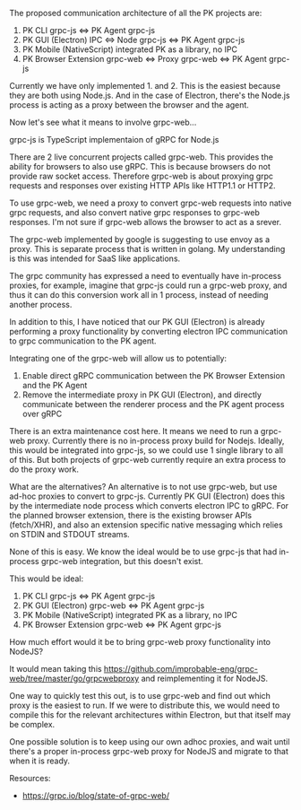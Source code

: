 The proposed communication architecture of all the PK projects are:

1. PK CLI grpc-js <=> PK Agent grpc-js
2. PK GUI (Electron) IPC <=> Node grpc-js <=> PK Agent grpc-js
3. PK Mobile (NativeScript) integrated PK as a library, no IPC
4. PK Browser Extension grpc-web <=> Proxy grpc-web <=> PK Agent grpc-js

Currently we have only implemented 1. and 2. This is the easiest because they
are both using Node.js. And in the case of Electron, there's the Node.js 
process is acting as a proxy between the browser and the agent.

Now let's see what it means to involve grpc-web...

grpc-js is TypeScript implementaion of gRPC for Node.js

There are 2 live concurrent projects called grpc-web. This provides the ability
for browsers to also use gRPC. This is because browsers do not provide raw 
socket access. Therefore grpc-web is about proxying grpc requests and responses
over existing HTTP APIs like HTTP1.1 or HTTP2.

To use grpc-web, we need a proxy to convert grpc-web requests into native grpc 
requests, and also convert native grpc responses to grpc-web responses. I'm not
sure if grpc-web allows the browser to act as a srever.

The grpc-web implemented by google is suggesting to use envoy as a proxy. This
is separate process that is written in golang. My understanding is this was 
intended for SaaS like applications.

The grpc community has expressed a need to eventually have in-process proxies,
for example, imagine that grpc-js could run a grpc-web proxy, and thus it can
do this conversion work all in 1 process, instead of needing another process.

In addition to this, I have noticed that our PK GUI (Electron) is already 
performing a proxy functionality by converting electron IPC communication to
grpc communication to the PK agent.

Integrating one of the grpc-web will allow us to potentially:

1. Enable direct gRPC communication between the PK Browser Extension and the PK Agent
2. Remove the intermediate proxy in PK GUI (Electron), and directly communicate between the renderer process and the PK agent process over gRPC

There is an extra maintenance cost here. It means we need to run a grpc-web 
proxy. Currently there is no in-process proxy build for Nodejs. Ideally, this 
would be integrated into grpc-js, so we could use 1 single library to all of 
this. But both projects of grpc-web currently require an extra process to do the
proxy work.

What are the alternatives? An alternative is to not use grpc-web, but use ad-hoc
proxies to convert to grpc-js. Currently PK GUI (Electron) does this by the 
intermediate node process which converts electron IPC to gRPC. For the planned 
browser extension, there is the existing browser APIs (fetch/XHR), and also an 
extension specific native messaging which relies on STDIN and STDOUT streams.

None of this is easy. We know the ideal would be to use grpc-js that had 
in-process grpc-web integration, but this doesn't exist.

This would be ideal:

1. PK CLI grpc-js <=> PK Agent grpc-js
2. PK GUI (Electron) grpc-web <=> PK Agent grpc-js
3. PK Mobile (NativeScript) integrated PK as a library, no IPC
4. PK Browser Extension grpc-web <=> PK Agent grpc-js

How much effort would it be to bring grpc-web proxy functionality into NodeJS?

It would mean taking this https://github.com/improbable-eng/grpc-web/tree/master/go/grpcwebproxy and reimplementing it for NodeJS.

One way to quickly test this out, is to use grpc-web and find out which proxy is the easiest to run. If we were to distribute this, we would need to compile this for the relevant architectures within Electron, but that itself may be complex.

One possible solution is to keep using our own adhoc proxies, and wait until there's a proper in-process grpc-web proxy for NodeJS and migrate to that when it is ready.

Resources:

* https://grpc.io/blog/state-of-grpc-web/